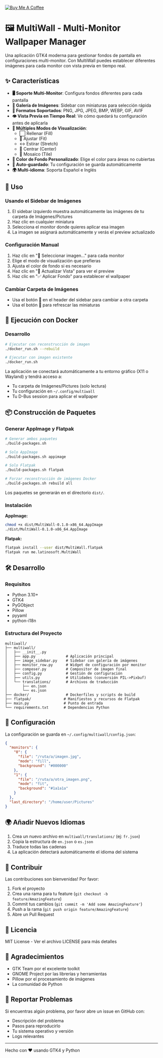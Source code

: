 [![Buy Me A Coffee](https://img.buymeacoffee.com/button-api/?text=Buy%20me%20a%20coffee&emoji=☕&slug=jsnoriegam&button_colour=FFDD00&font_colour=000000&font_family=Inter&outline_colour=000000&coffee_colour=ffffff)](https://www.buymeacoffee.com/jsnoriegam)

# 🖼️ MultiWall - Multi-Monitor Wallpaper Manager

Una aplicación GTK4 moderna para gestionar fondos de pantalla en configuraciones multi-monitor. Con MultiWall puedes establecer diferentes imágenes para cada monitor con vista previa en tiempo real.

## ✨ Características

- **🖥️ Soporte Multi-Monitor**: Configura fondos diferentes para cada pantalla
- **📁 Galería de Imágenes**: Sidebar con miniaturas para selección rápida
- **🎨 Formatos Soportados**: PNG, JPG, JPEG, BMP, WEBP, GIF, AVIF
- **👁️ Vista Previa en Tiempo Real**: Ve cómo quedará tu configuración antes de aplicarla
- **📐 Múltiples Modos de Visualización**: 
  - ⬜ Rellenar (Fill)
  - 📏 Ajustar (Fit)
  - ↔️ Estirar (Stretch)
  - 🎯 Centrar (Center)
  - 🔲 Mosaico (Tile)
- **🎨 Color de Fondo Personalizado**: Elige el color para áreas no cubiertas
- **💾 Auto-guardado**: Tu configuración se guarda automáticamente
- **🌍 Multi-idioma**: Soporta Español e Inglés

## 🚀 Uso

### Usando el Sidebar de Imágenes

1. El sidebar izquierdo muestra automáticamente las imágenes de tu carpeta de Imágenes/Pictures
2. Haz clic en cualquier miniatura
3. Selecciona el monitor donde quieres aplicar esa imagen
4. La imagen se asignará automáticamente y verás el preview actualizado

### Configuración Manual

1. Haz clic en "📁 Seleccionar imagen..." para cada monitor
2. Elige el modo de visualización que prefieras
3. Ajusta el color de fondo si es necesario
4. Haz clic en "🔄 Actualizar Vista" para ver el preview
5. Haz clic en "✅ Aplicar Fondo" para establecer el wallpaper

### Cambiar Carpeta de Imágenes

- Usa el botón 📁 en el header del sidebar para cambiar a otra carpeta
- Usa el botón 🔄 para refrescar las miniaturas

## 🐳 Ejecución con Docker

### Desarrollo

```bash
# Ejecutar con reconstrucción de imagen
./docker_run.sh --rebuild

# Ejecutar con imagen existente
./docker_run.sh
```

La aplicación se conectará automáticamente a tu entorno gráfico (X11 o Wayland) y tendrá acceso a:
- Tu carpeta de Imágenes/Pictures (solo lectura)
- Tu configuración en `~/.config/multiwall`
- Tu D-Bus session para aplicar el wallpaper

## 📦 Construcción de Paquetes

### Generar AppImage y Flatpak

```bash
# Generar ambos paquetes
./build-packages.sh

# Solo AppImage
./build-packages.sh appimage

# Solo Flatpak
./build-packages.sh flatpak

# Forzar reconstrucción de imágenes Docker
./build-packages.sh rebuild all
```

Los paquetes se generarán en el directorio `dist/`.

### Instalación

**AppImage:**
```bash
chmod +x dist/MultiWall-0.1.0-x86_64.AppImage
./dist/MultiWall-0.1.0-x86_64.AppImage
```

**Flatpak:**
```bash
flatpak install --user dist/MultiWall.flatpak
flatpak run me.latinosoft.MultiWall
```

## 🛠️ Desarrollo

### Requisitos

- Python 3.10+
- GTK4
- PyGObject
- Pillow
- pyyaml
- python-i18n

### Estructura del Proyecto

```
multiwall/
├── multiwall/
│   ├── __init__.py
│   ├── app.py              # Aplicación principal
│   ├── image_sidebar.py    # Sidebar con galería de imágenes
│   ├── monitor_row.py      # Widget de configuración por monitor
│   ├── composer.py         # Compositor de imagen final
│   ├── config.py           # Gestión de configuración
│   ├── utils.py            # Utilidades (conversión PIL->Pixbuf)
│   └── translations/       # Archivos de traducción
│       ├── en.json
│       └── es.json
├── docker/                 # Dockerfiles y scripts de build
├── flatpak/               # Manifiestos y recursos de Flatpak
├── main.py                # Punto de entrada
└── requirements.txt       # Dependencias Python
```

## 📝 Configuración

La configuración se guarda en `~/.config/multiwall/config.json`:

```json
{
  "monitors": {
    "0": {
      "file": "/ruta/a/imagen.jpg",
      "mode": "fill",
      "background": "#000000"
    },
    "1": {
      "file": "/ruta/a/otra_imagen.png",
      "mode": "fit",
      "background": "#1a1a1a"
    }
  },
  "last_directory": "/home/user/Pictures"
}
```

## 🌍 Añadir Nuevos Idiomas

1. Crea un nuevo archivo en `multiwall/translations/` (ej: `fr.json`)
2. Copia la estructura de `en.json` o `es.json`
3. Traduce todas las cadenas
4. La aplicación detectará automáticamente el idioma del sistema

## 🤝 Contribuir

Las contribuciones son bienvenidas! Por favor:

1. Fork el proyecto
2. Crea una rama para tu feature (`git checkout -b feature/AmazingFeature`)
3. Commit tus cambios (`git commit -m 'Add some AmazingFeature'`)
4. Push a la rama (`git push origin feature/AmazingFeature`)
5. Abre un Pull Request

## 📄 Licencia

MIT License - Ver el archivo LICENSE para más detalles

## 🙏 Agradecimientos

- GTK Team por el excelente toolkit
- GNOME Project por las librerías y herramientas
- Pillow por el procesamiento de imágenes
- La comunidad de Python

## 🐛 Reportar Problemas

Si encuentras algún problema, por favor abre un issue en GitHub con:
- Descripción del problema
- Pasos para reproducirlo
- Tu sistema operativo y versión
- Logs relevantes

---

Hecho con ❤️ usando GTK4 y Python


